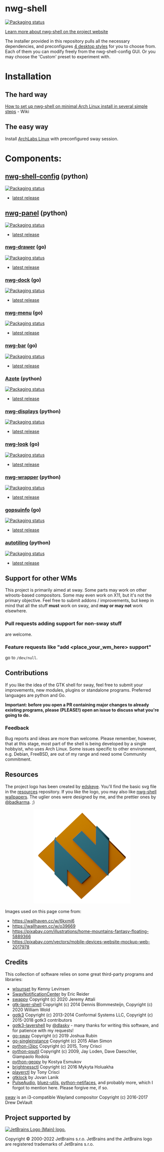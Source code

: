 # nwg-shell

[![Packaging status](https://repology.org/badge/vertical-allrepos/nwg-shell.svg)](https://repology.org/project/nwg-shell/versions)

[Learn more about nwg-shell on the project website](https://nwg-piotr.github.io/nwg-shell)

The installer provided in this repository pulls all the necessary dependencies, and preconfigures [4 desktop
styles](https://github.com/nwg-piotr/nwg-shell-config/blob/master/README.md#desktop-styles) for you to choose from. Each of them you can modify freely from the nwg-shell-config GUI. Or you may choose the 'Custom' preset to experiment with.

# Installation

## The hard way

[How to set up nwg-shell on minimal Arch Linux install in several simple steps](https://github.com/nwg-piotr/nwg-shell/wiki) - Wiki

## The easy way

Install [ArchLabs Linux](https://archlabslinux.com) with preconfigured sway session.

# Components:

## [nwg-shell-config](https://github.com/nwg-piotr/nwg-shell-config) (python)

[![Packaging status](https://repology.org/badge/vertical-allrepos/nwg-shell-config.svg)](https://repology.org/project/nwg-shell-config/versions)

- [latest release](https://github.com/nwg-piotr/nwg-shell/releases/latest)

## [nwg-panel](https://github.com/nwg-piotr/nwg-panel) (python)

[![Packaging status](https://repology.org/badge/vertical-allrepos/nwg-panel.svg)](https://repology.org/project/nwg-panel/versions)

- [latest release](https://github.com/nwg-piotr/nwg-panel/releases/latest)

### [nwg-drawer](https://github.com/nwg-piotr/nwg-drawer) (go)

[![Packaging status](https://repology.org/badge/vertical-allrepos/nwg-drawer.svg)](https://repology.org/project/nwg-drawer/versions)

- [latest release](https://github.com/nwg-piotr/nwg-drawer/releases/latest)

### [nwg-dock](https://github.com/nwg-piotr/nwg-dock) (go)

[![Packaging status](https://repology.org/badge/vertical-allrepos/nwg-dock.svg)](https://repology.org/project/nwg-dock/versions)

- [latest release](https://github.com/nwg-piotr/nwg-dock/releases/latest)

### [nwg-menu](https://github.com/nwg-piotr/nwg-menu) (go)

[![Packaging status](https://repology.org/badge/vertical-allrepos/nwg-menu.svg)](https://repology.org/project/nwg-menu/versions)

- [latest release](https://github.com/nwg-piotr/nwg-menu/releases/latest)

### [nwg-bar](https://github.com/nwg-piotr/nwg-bar) (go)

[![Packaging status](https://repology.org/badge/vertical-allrepos/nwg-bar.svg)](https://repology.org/project/nwg-bar/versions)

- [latest release](https://github.com/nwg-piotr/nwg-bar/releases/latest)

### [Azote](https://github.com/nwg-piotr/azote) (python)

[![Packaging status](https://repology.org/badge/vertical-allrepos/azote.svg)](https://repology.org/project/azote/versions)

- [latest release](https://github.com/nwg-piotr/azote/releases/latest)

### [nwg-displays](https://github.com/nwg-piotr/nwg-displays) (python)

[![Packaging status](https://repology.org/badge/vertical-allrepos/nwg-displays.svg)](https://repology.org/project/nwg-displays/versions)

- [latest release](https://github.com/nwg-piotr/nwg-displays/releases/latest)

### [nwg-look](https://github.com/nwg-piotr/nwg-look) (go)

[![Packaging status](https://repology.org/badge/vertical-allrepos/nwg-look.svg)](https://repology.org/project/nwg-look/versions)

- [latest release](https://github.com/nwg-piotr/nwg-look/releases/latest)

### [nwg-wrapper](https://github.com/nwg-piotr/nwg-wrapper) (python)

[![Packaging status](https://repology.org/badge/vertical-allrepos/nwg-wrapper.svg)](https://repology.org/project/nwg-wrapper/versions)

- [latest release](https://github.com/nwg-piotr/nwg-wrapper/releases/latest)

### [gopsuinfo](https://github.com/nwg-piotr/gopsuinfo) (go)

[![Packaging status](https://repology.org/badge/vertical-allrepos/gopsuinfo.svg)](https://repology.org/project/gopsuinfo/versions)

- [latest release](https://github.com/nwg-piotr/gopsuinfo/releases/latest)

### [autotiling](https://github.com/nwg-piotr/autotiling) (python)

[![Packaging status](https://repology.org/badge/vertical-allrepos/autotiling.svg)](https://repology.org/project/autotiling/versions)

- [latest release](https://github.com/nwg-piotr/autotiling/releases/latest)

## Support for other WMs

This project is primarily aimed at sway. Some parts may work on other wlroots-based compositors. Some may even work on X11, but it's not the primary objective. Feel free to submit addons / improvements, but keep in mind that all the stuff **must** work on sway, and **may or may not** work elsewhere.

### Pull requests adding support for non-sway stuff 

are welcome.

### Feature requests like "add <place_your_wm_here> support"

go to `/dev/null`.

## Contributions

If you like the idea of the GTK shell for sway, feel free to submit your improvements, new modules, plugins or standalone programs. Preferred languages are python and Go.

**Important: before you open a PR containing major changes to already existing programs, please (PLEASE!) open an issue to discuss what you're going to do.**

### Feedback

Bug reports and ideas are more than welcome. Please remember, however, that at this stage, most part of the shell is being developed by a single hobbyist, 
who uses Arch Linux. Some issues specific to other environment, e.g. Debian, FreeBSD, are out of my range and need some Community commitment.

## Resources

The project logo has been created by [edskeye](https://github.com/edskeye). You'll find the basic svg file in the
[resources](https://github.com/nwg-piotr/nwg-shell-resources/tree/master/resources) repository. If you like the logo,
you may also like [nwg-shell wallpapers](https://github.com/nwg-piotr/nwg-shell-resources/tree/master/wallpapers).
The uglier ones were designed by me, and the prettier ones by 
[@badkarma](https://forum.archlabslinux.com/u/badkarma/summary). ;)

<div align="center"><img src="https://raw.githubusercontent.com/nwg-piotr/nwg-shell-resources/master/images/nwg-shell/logo.png"/></div>

Images used on this page come from:

- https://wallhaven.cc/w/6kxmj6
- https://wallhaven.cc/w/o39669
- https://pixabay.com/illustrations/home-mountains-fantasy-floating-5889366
- https://pixabay.com/vectors/mobile-devices-website-mockup-web-2017978

## Credits

This collection of software relies on some great third-party programs and libraries:

- [wlsunset](https://sr.ht/~kennylevinsen/wlsunset) by Kenny Levinsen
- [SwayNotificationCenter](https://github.com/ErikReider/SwayNotificationCenter) by Eric Reider
- [swappy](https://github.com/jtheoof/swappy) Copyright (c) 2020 Jeremy Attali
- [gtk-layer-shell](https://github.com/wmww/gtk-layer-shell) Copyright (c) 2014 Dennis Blommesteijn, Copyright (c) 2020 William Wold
- [gotk3](https://github.com/gotk3/gotk3) Copyright (c) 2013-2014 Conformal Systems LLC,
Copyright (c) 2015-2018 gotk3 contributors
- [gotk3-layershell](https://github.com/dlasky/gotk3-layershell) by [@dlasky](https://github.com/dlasky/gotk3-layershell/commits?author=dlasky) - many thanks for writing this software, and for patience with my requests!
- [go-sway](https://github.com/joshuarubin/go-sway) Copyright (c) 2019 Joshua Rubin
- [go-singleinstance](github.com/allan-simon/go-singleinstance) Copyright (c) 2015 Allan Simon
- [python-i3ipc](https://github.com/altdesktop/i3ipc-python) Copyright (c) 2015, Tony Crisci
- [python-psutil](https://github.com/giampaolo/psutil) Copyright (c) 2009, Jay Loden, Dave Daeschler, Giampaolo Rodola
- [python-geopy](https://github.com/geopy/geopy) by Kostya Esmukov
- [brightnessctl](https://github.com/Hummer12007/brightnessctl) Copyright (c) 2016 Mykyta Holuakha
- [playerctl](https://github.com/altdesktop/playerctl) by Tony Crisci
- [gtklock](https://github.com/jovanlanik/gtklock) by Jovan Lanik
- [PulseAudio](https://www.freedesktop.org/wiki/Software/PulseAudio), [bluez-utils](http://www.bluez.org), [python-netifaces](https://archlinux.org/packages/community/x86_64/python-netifaces),
 and probably more, which I forgot to mention here. Please forgive me, if so.

[sway](https://github.com/swaywm/sway) is an i3-compatible Wayland compositor Copyright (c) 2016-2017 Drew DeVault

## Project supported by

<a href="https://jb.gg/OpenSourceSupport"><img width="300" src="https://resources.jetbrains.com/storage/products/company/brand/logos/jb_beam.png" alt="JetBrains Logo (Main) logo."></a>

Copyright © 2000-2022 JetBrains s.r.o. JetBrains and the JetBrains logo are registered trademarks of JetBrains s.r.o.
